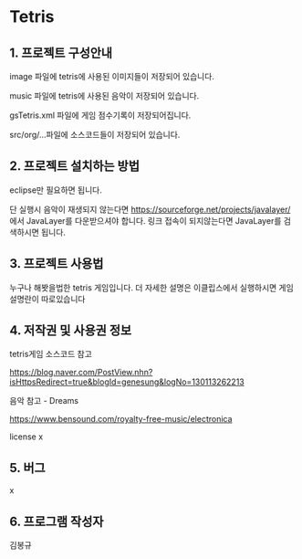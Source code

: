 # Tetris

## 1. 프로젝트 구성안내
image 파일에 tetris에 사용된 이미지들이 저장되어 있습니다.

music 파일에 tetris에 사용된 음악이 저장되어 있습니다.

gsTetris.xml 파일에 게임 점수기록이 저장되어집니다.

src/org/...파일에 소스코드들이 저장되어 있습니다.

## 2. 프로젝트 설치하는 방법
eclipse만 필요하면 됩니다. 

단 실행시 음악이 재생되지 않는다면 https://sourceforge.net/projects/javalayer/ 에서 JavaLayer를 다운받으셔야 합니다. 링크 접속이 되지않는다면 JavaLayer를 검색하시면 됩니다.

## 3. 프로젝트 사용법
누구나 해봣을법한 tetris 게임입니다. 더 자세한 설명은 이클립스에서 실행하시면 게임설명란이 따로있습니다

## 4. 저작권 및 사용권 정보
tetris게임 소스코드 참고

https://blog.naver.com/PostView.nhn?isHttpsRedirect=true&blogId=genesung&logNo=130113262213

음악 참고 - Dreams

https://www.bensound.com/royalty-free-music/electronica

license x

## 5. 버그
x

## 6. 프로그램 작성자
김봉규
